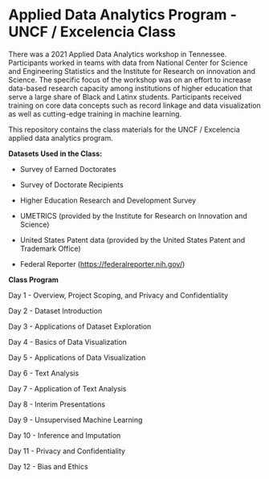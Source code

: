 # Applied Data Analytics Program - UNCF / Excelencia Class
There was a 2021 Applied Data Analytics workshop in Tennessee. Participants worked in teams with data from National Center for Science and Engineering Statistics and the Institute for Research on innovation and Science. The specific focus of the workshop was on an effort to increase data-based research capacity among institutions of higher education that serve a large share of Black and Latinx students. Participants received training on core data concepts such as record linkage and data visualization as well as cutting-edge training in machine learning.

This repository contains the class materials for the UNCF / Excelencia applied data analytics program.

**Datasets Used in the Class:**

* Survey of Earned Doctorates

* Survey of Doctorate Recipients

* Higher Education Research and Development Survey

* UMETRICS (provided by the Institute for Research on Innovation and Science)

* United States Patent data (provided by the United States Patent and Trademark Office)

* Federal Reporter (https://federalreporter.nih.gov/) 


**Class Program**

Day 1 - Overview, Project Scoping, and Privacy and Confidentiality 

Day 2 - Dataset Introduction

Day 3 - Applications of Dataset Exploration

Day 4 - Basics of Data Visualization

Day 5 - Applications of Data Visualization

Day 6 - Text Analysis

Day 7 - Application of Text Analysis

Day 8 - Interim Presentations

Day 9 - Unsupervised Machine Learning 

Day 10 - Inference and Imputation

Day 11 - Privacy and Confidentiality

Day 12 - Bias and Ethics

